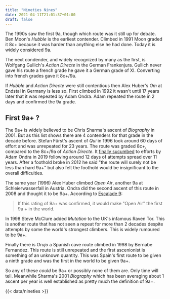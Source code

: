 ```yaml
---
title: "Nineties Nines"
date: 2021-04-11T21:01:37+01:00
draft: false
---
```


The 1990s saw the first 9a, though which route was it still up for debate. Ben Moon's *Hubble* is the earliest contender. Climbed in 1991 Moon graded it 8c+ because it was harder than anything else he had done. Today it is widely considered 9a.

The next condender, and widely recognized by many as the first, is Wolfgang Gullich's *Action Directe* in the German Frankenjura. Gullich never gave his route a french grade he gave it a German grade of XI. Converting into french grades gave it 8c+/9a.

If *Hubble* and *Action Directe* were still contentious then Alex Huber's *Om* at Endstal in Germany is less so. First climbed in 1992 it wasn't until 17 years later that it was repeated by Adam Ondra. Adam repeated the route in 2 days and confirmed the 9a grade.

## First 9a+ ?

The 9a+ is widely believed to be Chris Sharma's ascent of *Biography* in 2001. But as this list shows there are 4 contenders for that grade in the decade before. Stefan Fürst's ascent of *Qui* in 1996 took around 60 days of effort and was unrepeated for 23 years. The route was graded 8c+, compared to the 8c+/9a of *Action Directe*. It [finally sucumbed](https://www.youtube.com/watch?v=90TzucYwW0M) to efforts by Adam Ondra in 2019 following around 12 days of attempts spread over 11 years. After a foothold broke in 2012 he said "the route will surely not be less than hard 9a+" but also felt the foothold would be insignificant to the overall difficulties.

The same year (1996) Alex Huber climbed *Open Air*, another 9a at Schleierwasserfall in Austria. Ondra did the second ascent of this route in 2008 and thought it to be 9a+. According to [Escalade 9](http://escalade9.wifeo.com/open-air.php):

> If this rating of 9a+ was confirmed, it would make "Open Air" the first 9a + in the world.

In 1998 Steve McClure added *Mutation* to the UK's infamous Raven Tor. This is another route that has not seen a repeat for more than 2 decades despite attempts by some the world's strongest climbers. This is widely rumoured to be 9a+.

Finally there is *Orujo* a Spanish cave route climbed in 1998 by Bernabe Fernandez. This route is still unrepeated and the first ascenionist is something of an unknown quantity. This was Spain's first route to be given a ninth grade and was the first in the world to be given 9a+. 

So any of these *could* be 9a+ or possibly none of them are. Only time will tell. Meanwhile Sharma's 2001 *Biography* which has been averaging about 1 ascent per year is well established as pretty much the definition of 9a+.

{{< data/nineties >}}